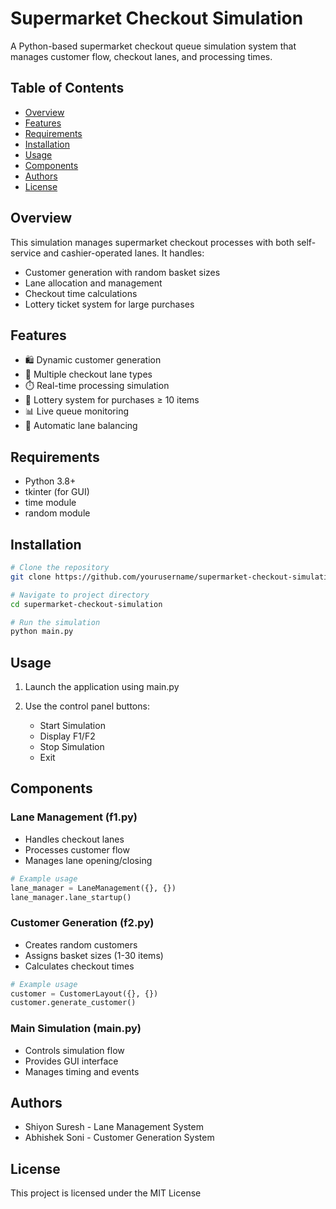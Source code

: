 
# Supermarket Checkout Simulation

A Python-based supermarket checkout queue simulation system that manages customer flow, checkout lanes, and processing times.

## Table of Contents
- [Overview](#overview)
- [Features](#features)
- [Requirements](#requirements)
- [Installation](#installation)
- [Usage](#usage)
- [Components](#components)
- [Authors](#authors)
- [License](#license)

## Overview
This simulation manages supermarket checkout processes with both self-service and cashier-operated lanes. It handles:
- Customer generation with random basket sizes
- Lane allocation and management
- Checkout time calculations
- Lottery ticket system for large purchases

## Features
- 🛍️ Dynamic customer generation
- 🏪 Multiple checkout lane types
- ⏱️ Real-time processing simulation
- 🎫 Lottery system for purchases ≥ 10 items
- 📊 Live queue monitoring
- 🔄 Automatic lane balancing

## Requirements
- Python 3.8+
- tkinter (for GUI)
- time module
- random module

## Installation
```sh
# Clone the repository
git clone https://github.com/yourusername/supermarket-checkout-simulation.git

# Navigate to project directory
cd supermarket-checkout-simulation

# Run the simulation
python main.py
```

## Usage
1. Launch the application using main.py

2. Use the control panel buttons:
   - Start Simulation
   - Display F1/F2
   - Stop Simulation
   - Exit

## Components

### Lane Management (f1.py)
- Handles checkout lanes
- Processes customer flow
- Manages lane opening/closing
```python
# Example usage
lane_manager = LaneManagement({}, {})
lane_manager.lane_startup()
```

### Customer Generation (f2.py)
- Creates random customers
- Assigns basket sizes (1-30 items)
- Calculates checkout times
```python
# Example usage
customer = CustomerLayout({}, {})
customer.generate_customer()
```

### Main Simulation (main.py)
- Controls simulation flow
- Provides GUI interface
- Manages timing and events

## Authors
- Shiyon Suresh - Lane Management System
- Abhishek Soni - Customer Generation System

## License
This project is licensed under the MIT License
